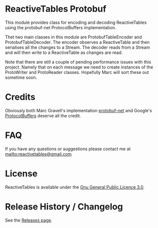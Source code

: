﻿ReactiveTables Protobuf
================================================

This module provides class for encoding and decoding ReactiveTables using the protobuf-net ProtocolBuffers implementation.  

Thet two main classes in this module are ProtobufTableEncoder and ProtobufTableDecoder.  The encoder observes a ReactiveTable and then serialises all the changes to a Stream.  The decoder reads from a Stream and will then write to a ReactiveTable as changes are read.

Note that there are still a couple of pending performance issues with this project.  Namely that on each message we need to create instances of the ProtoWriter and ProtoReader classes.  Hopefully Marc will sort these out sometime soon.

# Credits

Obviously both Marc Gravell's implementation [protobuf-net](https://code.google.com/p/protobuf-net/) and Google's [ProtocolBuffers](https://code.google.com/p/protobuf/) deserve all the credit.

# FAQ

If you have any questions or suggestions please contact me at <mailto:reactivetables@gmail.com>

# License

ReactiveTables is available under the [Gnu General Public Licence 3.0](http://www.gnu.org/licenses/).

# Release History / Changelog

See the [Releases page](https://bitbucket.org/mendelmonteiro/reactivetables/downloads).
